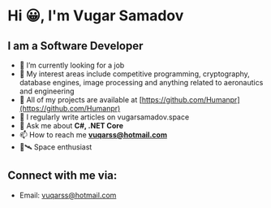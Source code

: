 # Hi 😀, I'm Vugar Samadov
## I am a Software Developer

- 👀 I’m currently looking for a job
- 🔭 My interest areas include competitive programming, cryptography, database engines, image processing and anything related to aeronautics and engineering
- 🌟 All of my projects are available at [https://github.com/Humanpr](https://github.com/Humanpr) 
- 📝 I regularly write articles on vugarsamadov.space
- 💬 Ask me about **C#, .NET Core**
- 📫 How to reach me **vuqarss@hotmail.com**
- 🌌🛰 Space enthusiast

## Connect with me via:
- Email: vuqarss@hotmail.com
